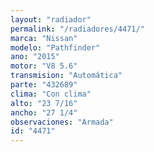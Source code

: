 ```yaml
---
layout: "radiador"
permalink: "/radiadores/4471/"
marca: "Nissan"
modelo: "Pathfinder"
ano: "2015"
motor: "V8 5.6"
transmision: "Automática"
parte: "432689"
clima: "Con clima"
alto: "23 7/16"
ancho: "27 1/4"
observaciones: "Armada"
id: "4471"
---
```


